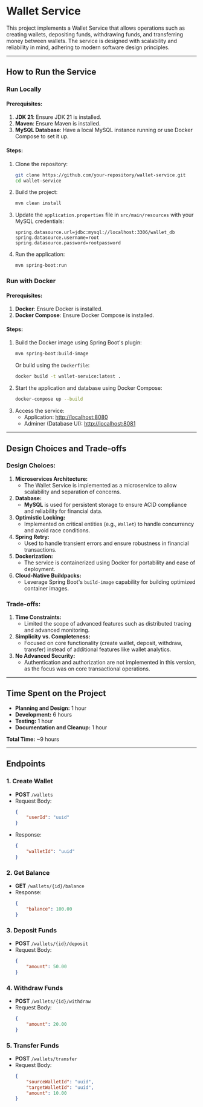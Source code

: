 # Wallet Service

This project implements a Wallet Service that allows operations such as creating wallets, depositing funds, withdrawing funds, and transferring money between wallets. The service is designed with scalability and reliability in mind, adhering to modern software design principles.

---

## **How to Run the Service**

### **Run Locally**

#### **Prerequisites:**
1. **JDK 21**: Ensure JDK 21 is installed.
2. **Maven**: Ensure Maven is installed.
3. **MySQL Database**: Have a local MySQL instance running or use Docker Compose to set it up.

#### **Steps:**
1. Clone the repository:
    ```bash
    git clone https://github.com/your-repository/wallet-service.git
    cd wallet-service
    ```
2. Build the project:
    ```bash
    mvn clean install
    ```
3. Update the `application.properties` file in `src/main/resources` with your MySQL credentials:
    ```properties
    spring.datasource.url=jdbc:mysql://localhost:3306/wallet_db
    spring.datasource.username=root
    spring.datasource.password=rootpassword
    ```
4. Run the application:
    ```bash
    mvn spring-boot:run
    ```

### **Run with Docker**

#### **Prerequisites:**
1. **Docker**: Ensure Docker is installed.
2. **Docker Compose**: Ensure Docker Compose is installed.

#### **Steps:**
1. Build the Docker image using Spring Boot's plugin:
    ```bash
    mvn spring-boot:build-image
    ```
   Or build using the `Dockerfile`:
    ```bash
    docker build -t wallet-service:latest .
    ```
2. Start the application and database using Docker Compose:
    ```bash
    docker-compose up --build
    ```
3. Access the service:
    - Application: [http://localhost:8080](http://localhost:8080)
    - Adminer (Database UI): [http://localhost:8081](http://localhost:8081)

---

## **Design Choices and Trade-offs**

### **Design Choices:**
1. **Microservices Architecture:**
    - The Wallet Service is implemented as a microservice to allow scalability and separation of concerns.
2. **Database:**
    - **MySQL** is used for persistent storage to ensure ACID compliance and reliability for financial data.
3. **Optimistic Locking:**
    - Implemented on critical entities (e.g., `Wallet`) to handle concurrency and avoid race conditions.
4. **Spring Retry:**
    - Used to handle transient errors and ensure robustness in financial transactions.
5. **Dockerization:**
    - The service is containerized using Docker for portability and ease of deployment.
6. **Cloud-Native Buildpacks:**
    - Leverage Spring Boot's `build-image` capability for building optimized container images.

### **Trade-offs:**
1. **Time Constraints:**
    - Limited the scope of advanced features such as distributed tracing and advanced monitoring.
2. **Simplicity vs. Completeness:**
    - Focused on core functionality (create wallet, deposit, withdraw, transfer) instead of additional features like wallet analytics.
3. **No Advanced Security:**
    - Authentication and authorization are not implemented in this version, as the focus was on core transactional operations.

---

## **Time Spent on the Project**

- **Planning and Design:** 1 hour
- **Development:** 6 hours
- **Testing:** 1 hour
- **Documentation and Cleanup:** 1 hour

**Total Time:** ~9 hours

---

## **Endpoints**

### **1. Create Wallet**
- **POST** `/wallets`
- Request Body:
    ```json
    {
        "userId": "uuid"
    }
    ```
- Response:
    ```json
    {
        "walletId": "uuid"
    }
    ```

### **2. Get Balance**
- **GET** `/wallets/{id}/balance`
- Response:
    ```json
    {
        "balance": 100.00
    }
    ```

### **3. Deposit Funds**
- **POST** `/wallets/{id}/deposit`
- Request Body:
    ```json
    {
        "amount": 50.00
    }
    ```

### **4. Withdraw Funds**
- **POST** `/wallets/{id}/withdraw`
- Request Body:
    ```json
    {
        "amount": 20.00
    }
    ```

### **5. Transfer Funds**
- **POST** `/wallets/transfer`
- Request Body:
    ```json
    {
        "sourceWalletId": "uuid",
        "targetWalletId": "uuid",
        "amount": 10.00
    }
    
